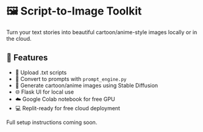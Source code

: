 # 🖼️ Script-to-Image Toolkit

Turn your text stories into beautiful cartoon/anime-style images locally or in the cloud.

## 🌟 Features

- 📝 Upload .txt scripts
- 🧠 Convert to prompts with `prompt_engine.py`
- 🎨 Generate cartoon/anime images using Stable Diffusion
- 🌐 Flask UI for local use
- ☁️ Google Colab notebook for free GPU
- 💻 Replit-ready for free cloud deployment

Full setup instructions coming soon.
